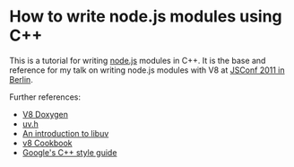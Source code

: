 # How to write node.js modules using C++

This is a tutorial for writing [node.js](http://nodejs.org/) modules in C++. It is the base and reference for my talk on writing node.js modules with V8 at [JSConf 2011 in Berlin](http://jsconf.eu/2011).

Further references:

* [V8 Doxygen](http://izs.me/v8-docs/main.html)
* [uv.h](https://github.com/joyent/libuv/blob/master/include/uv.h)
* [An introduction to libuv](http://nikhilm.github.com/uvbook/)
* [v8 Cookbook](http://create.tpsitulsa.com/wiki/V8_Cookbook)
* [Google's C++ style guide](http://google-styleguide.googlecode.com/svn/trunk/cppguide.xml)
